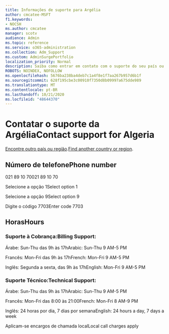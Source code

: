 ```yaml
---
title: Informações de suporte para Argélia
author: cmcatee-MSFT
f1.keywords:
- NOCSH
ms.author: cmcatee
manager: scotv
audience: Admin
ms.topic: reference
ms.service: o365-administration
ms.collection: Adm_Support
ms.custom: AdminSurgePortfolio
localization_priority: Normal
description: Saiba como entrar em contato com o suporte do seu país ou região.
ROBOTS: NOINDEX, NOFOLLOW
ms.openlocfilehash: 5676ba238ba4deb7c1a4f8e1f7aa267b957d6b1f
ms.sourcegitcommit: 628f195cbe3c00910f7350d8b09997a675dde989
ms.translationtype: MT
ms.contentlocale: pt-BR
ms.lasthandoff: 10/21/2020
ms.locfileid: "48644370"
---
```

# <a name="contact-support-for-algeria"></a><span data-ttu-id="5cbdf-103">Contatar o suporte da Argélia</span><span class="sxs-lookup"><span data-stu-id="5cbdf-103">Contact support for Algeria</span></span>

<span data-ttu-id="5cbdf-104">[Encontre outro país ou região](../contact-support-for-business-products.md).</span><span class="sxs-lookup"><span data-stu-id="5cbdf-104">[Find another country or region](../contact-support-for-business-products.md).</span></span>

## <a name="phone-number"></a><span data-ttu-id="5cbdf-105">Número de telefone</span><span class="sxs-lookup"><span data-stu-id="5cbdf-105">Phone number</span></span>
<span data-ttu-id="5cbdf-106">021 89 10 70</span><span class="sxs-lookup"><span data-stu-id="5cbdf-106">021 89 10 70</span></span>

<span data-ttu-id="5cbdf-107">Selecione a opção 1</span><span class="sxs-lookup"><span data-stu-id="5cbdf-107">Select option 1</span></span>

<span data-ttu-id="5cbdf-108">Selecione a opção 9</span><span class="sxs-lookup"><span data-stu-id="5cbdf-108">Select option 9</span></span>

<span data-ttu-id="5cbdf-109">Digite o código 7703</span><span class="sxs-lookup"><span data-stu-id="5cbdf-109">Enter code 7703</span></span>

## <a name="hours"></a><span data-ttu-id="5cbdf-110">Horas</span><span class="sxs-lookup"><span data-stu-id="5cbdf-110">Hours</span></span>
### <a name="billing-support"></a><span data-ttu-id="5cbdf-111">Suporte à Cobrança:</span><span class="sxs-lookup"><span data-stu-id="5cbdf-111">Billing Support:</span></span>

<span data-ttu-id="5cbdf-112">Árabe: Sun-Thu das 9h às 17h</span><span class="sxs-lookup"><span data-stu-id="5cbdf-112">Arabic: Sun-Thu 9 AM-5 PM</span></span>

<span data-ttu-id="5cbdf-113">Francês: Mon-Fri das 9h às 17h</span><span class="sxs-lookup"><span data-stu-id="5cbdf-113">French: Mon-Fri 9 AM-5 PM</span></span>

<span data-ttu-id="5cbdf-114">Inglês: Segunda a sexta, das 9h às 17h</span><span class="sxs-lookup"><span data-stu-id="5cbdf-114">English: Mon-Fri 9 AM-5 PM</span></span>

### <a name="technical-support"></a><span data-ttu-id="5cbdf-115">Suporte Técnico:</span><span class="sxs-lookup"><span data-stu-id="5cbdf-115">Technical Support:</span></span>

<span data-ttu-id="5cbdf-116">Árabe: Sun-Thu das 9h às 17h</span><span class="sxs-lookup"><span data-stu-id="5cbdf-116">Arabic: Sun-Thu 9 AM-5 PM</span></span>

<span data-ttu-id="5cbdf-117">Francês: Mon-Fri das 8:00 às 21:00</span><span class="sxs-lookup"><span data-stu-id="5cbdf-117">French: Mon-Fri 8 AM-9 PM</span></span>

<span data-ttu-id="5cbdf-118">Inglês: 24 horas por dia, 7 dias por semana</span><span class="sxs-lookup"><span data-stu-id="5cbdf-118">English: 24 hours a day, 7 days a week</span></span>

<span data-ttu-id="5cbdf-119">Aplicam-se encargos de chamada local</span><span class="sxs-lookup"><span data-stu-id="5cbdf-119">Local call charges apply</span></span>

